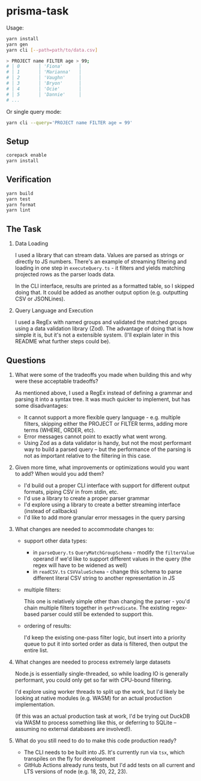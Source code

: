 # prisma-task

Usage:

```sh
yarn install
yarn gen
yarn cli [--path=path/to/data.csv]

> PROJECT name FILTER age > 99;
# │ 0       │ 'Fiona'      │
# │ 1       │ 'Marianna'   │
# │ 2       │ 'Vaughn'     │
# │ 3       │ 'Bryon'      │
# │ 4       │ 'Ocie'       │
# │ 5       │ 'Dannie'     │
# ...
```

Or single query mode:

```sh
yarn cli --query='PROJECT name FILTER age = 99'
```

## Setup

```sh
corepack enable
yarn install
```

## Verification

```sh
yarn build
yarn test
yarn format
yarn lint
```

## The Task

1. Data Loading

   I used a library that can stream data. Values are parsed as strings or
   directly to JS numbers. There's an example of streaming filtering and loading
   in one step in `executeQuery.ts` - it filters and yields matching projected
   rows as the parser loads data.

   In the CLI interface, results are printed as a formatted table, so I skipped
   doing that. It could be added as another output option (e.g. outputting CSV or JSONLines).

2. Query Language and Execution

   I used a RegEx with named groups and validated the matched groups using a
   data validation library (Zod). The advantage of doing that is how simple it
   is, but it's not a extensible system. (I'll explain later in this README what
   further steps could be).

## Questions

1. What were some of the tradeoffs you made when building this and why were
   these acceptable tradeoffs?

   As mentioned above, I used a RegEx instead of defining a grammar and parsing
   it into a syntax tree. It was much quicker to implement, but has some
   disadvantages:

   - It cannot support a more flexible query language - e.g. multiple filters,
     skipping either the PROJECT or FILTER terms, adding more terms (WHERE,
     ORDER, etc).
   - Error messages cannot point to exactly what went wrong.
   - Using Zod as a data validator is handy, but not the most performant way to
     build a parsed query – but the performance of the parsing is not as
     important relative to the filtering in this case.

2. Given more time, what improvements or optimizations would you want to add? When would you add them?

   - I'd build out a proper CLI interface with support for different output
     formats, piping CSV in from stdin, etc.
   - I'd use a library to create a proper parser grammar
   - I'd explore using a library to create a better streaming interface (instead
     of callbacks)
   - I'd like to add more granular error messages in the query parsing

3. What changes are needed to accommodate changes to:

   - support other data types:

     - in `parseQuery.ts` `QueryMatchGroupSchema` - modify the `filterValue`
       operand if we'd like to support different values in the query (the regex
       will have to be widened as well)
     - in `readCSV.ts` `CSVValueSchema` - change this schema to parse different
       literal CSV string to another representation in JS

   - multiple filters:

     This one is relatively simple other than changing the parser - you'd chain
     multiple filters together in `getPredicate`. The existing regex-based
     parser could still be extended to support this.

   - ordering of results:

     I'd keep the existing one-pass filter logic, but insert into a priority
     queue to put it into sorted order as data is filtered, then output the
     entire list.

4. What changes are needed to process extremely large datasets

   Node.js is essentially single-threaded, so while loading IO is generally
   performant, you could only get so far with CPU-bound filtering.

   I'd explore using worker threads to split up the work, but I'd likely be
   looking at native modules (e.g. WASM) for an actual production
   implementation.

   (If this was an actual production task at work, I'd be trying out DuckDB via
   WASM to process something like this, or deferring to SQLite – assuming no
   external databases are involved!).

5. What do you still need to do to make this code production ready?

   - The CLI needs to be built into JS. It's currently run via `tsx`, which
     transpiles on the fly for development
   - GitHub Actions already runs tests, but I'd add tests on all current and LTS
     versions of node (e.g. 18, 20, 22, 23).
